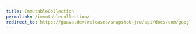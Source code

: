 ```yaml
---
title: ImmutableCollection
permalink: /immutablecollection/
redirect_to: https://guava.dev/releases/snapshot-jre/api/docs/com/google/common/collect/ImmutableCollection.html
---
```

